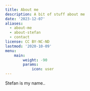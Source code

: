 ```yaml
---
title: About me
description: A bit of stuff about me
date: '2023-12-07'
aliases:
  - about-me
  - about-stefan
  - contact
license: CC BY-NC-ND
lastmod: '2020-10-09'
menu:
    main:
        weight: -90
        params:
            icon: user
---
```


Stefan is my name..
